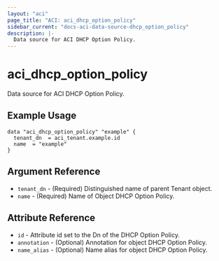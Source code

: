 ```yaml
---
layout: "aci"
page_title: "ACI: aci_dhcp_option_policy"
sidebar_current: "docs-aci-data-source-dhcp_option_policy"
description: |-
  Data source for ACI DHCP Option Policy.
---
```


# aci_dhcp_option_policy

Data source for ACI DHCP Option Policy.

## Example Usage

```hcl
data "aci_dhcp_option_policy" "example" {
  tenant_dn  = aci_tenant.example.id
  name  = "example"
}
```

## Argument Reference

- `tenant_dn` - (Required) Distinguished name of parent Tenant object.
- `name` - (Required) Name of Object  DHCP Option Policy.

## Attribute Reference

- `id` - Attribute id set to the Dn of the DHCP Option Policy.
- `annotation` - (Optional) Annotation for object  DHCP Option Policy.
- `name_alias` - (Optional) Name alias for object  DHCP Option Policy.
